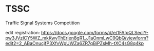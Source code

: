 # TSSC
Traffic Signal Systems Competition 

edit registration:
https://docs.google.com/forms/d/e/1FAIpQLSeclY-pw3JVzICY5WZ_mkKwvThErlen8gR1_J1aOnmLwC9QbQ/viewform?edit2=2_ABaOnucjfP3XfvWpUWZa6ZR7qBiPZsMh-tXC4sG8q4kp
